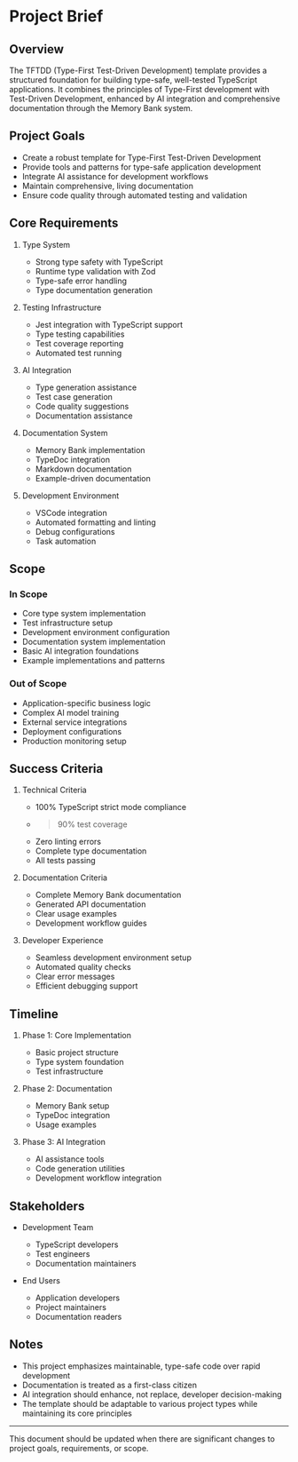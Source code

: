 # Project Brief

## Overview

The TFTDD (Type-First Test-Driven Development) template provides a structured foundation for building type-safe, well-tested TypeScript applications. It combines the principles of Type-First development with Test-Driven Development, enhanced by AI integration and comprehensive documentation through the Memory Bank system.

## Project Goals

* Create a robust template for Type-First Test-Driven Development
* Provide tools and patterns for type-safe application development
* Integrate AI assistance for development workflows
* Maintain comprehensive, living documentation
* Ensure code quality through automated testing and validation

## Core Requirements

1. Type System
   * Strong type safety with TypeScript
   * Runtime type validation with Zod
   * Type-safe error handling
   * Type documentation generation

2. Testing Infrastructure
   * Jest integration with TypeScript support
   * Type testing capabilities
   * Test coverage reporting
   * Automated test running

3. AI Integration
   * Type generation assistance
   * Test case generation
   * Code quality suggestions
   * Documentation assistance

4. Documentation System
   * Memory Bank implementation
   * TypeDoc integration
   * Markdown documentation
   * Example-driven documentation

5. Development Environment
   * VSCode integration
   * Automated formatting and linting
   * Debug configurations
   * Task automation

## Scope

### In Scope

* Core type system implementation
* Test infrastructure setup
* Development environment configuration
* Documentation system implementation
* Basic AI integration foundations
* Example implementations and patterns

### Out of Scope

* Application-specific business logic
* Complex AI model training
* External service integrations
* Deployment configurations
* Production monitoring setup

## Success Criteria

1. Technical Criteria
   * 100% TypeScript strict mode compliance
   * >90% test coverage
   * Zero linting errors
   * Complete type documentation
   * All tests passing

2. Documentation Criteria
   * Complete Memory Bank documentation
   * Generated API documentation
   * Clear usage examples
   * Development workflow guides

3. Developer Experience
   * Seamless development environment setup
   * Automated quality checks
   * Clear error messages
   * Efficient debugging support

## Timeline

1. Phase 1: Core Implementation
   * Basic project structure
   * Type system foundation
   * Test infrastructure

2. Phase 2: Documentation
   * Memory Bank setup
   * TypeDoc integration
   * Usage examples

3. Phase 3: AI Integration
   * AI assistance tools
   * Code generation utilities
   * Development workflow integration

## Stakeholders

* Development Team
  * TypeScript developers
  * Test engineers
  * Documentation maintainers

* End Users
  * Application developers
  * Project maintainers
  * Documentation readers

## Notes

* This project emphasizes maintainable, type-safe code over rapid development
* Documentation is treated as a first-class citizen
* AI integration should enhance, not replace, developer decision-making
* The template should be adaptable to various project types while maintaining its core principles

---

This document should be updated when there are significant changes to project goals, requirements, or scope.
